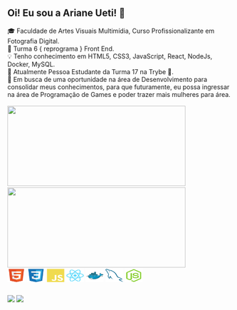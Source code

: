 ## Oi! Eu sou a Ariane Ueti! 👋
 <div>
 🎓 Faculdade de Artes Visuais Multimídia, Curso Profissionalizante em Fotografia Digital.<br>
 💜 Turma 6 { reprograma } Front End.<br>
 💡 Tenho conhecimento em HTML5, CSS3, JavaScript, React, NodeJs, Docker, MySQL.<br>
 🚀 Atualmente Pessoa Estudante da Turma 17 na Trybe 💚.<br>
 🔎 Em busca de uma oportunidade na área de Desenvolvimento para consolidar meus conhecimentos, para que futuramente, eu possa ingressar na área de Programação de Games e poder trazer mais mulheres para área.<br>
 <br>
  <a href="https://github.com/uetiari">
   <img width="400px" height="180em" src="https://github-readme-stats.vercel.app/api?username=uetiari&show_icons=true&theme=buefy&include_all_commits=true&count_private=true"/>
   <img width="400px" height="180em" src="https://github-readme-stats.vercel.app/api/top-langs/?username=uetiari&layout=compact&langs_count=16&theme=buefy"/>
  </a>
</div>
<div>
  <img align="center" alt="HTML" height="30" width="40" src="https://raw.githubusercontent.com/devicons/devicon/master/icons/html5/html5-original.svg">
  <img align="center" alt="CSS" height="30" width="40" src="https://raw.githubusercontent.com/devicons/devicon/master/icons/css3/css3-original.svg">
  <img align="center" alt="Javascript" height="30" width="40" src="https://raw.githubusercontent.com/devicons/devicon/master/icons/javascript/javascript-plain.svg">
  <img align="center" alt="React" height="30" width="40" src="https://raw.githubusercontent.com/devicons/devicon/master/icons/react/react-original.svg">
  <img align="center" alt="Docker" height="30" width="40" src="https://raw.githubusercontent.com/devicons/devicon/master/icons/docker/docker-original.svg">
  <img align="center" alt="MySQL" height="30" width="40" src="https://raw.githubusercontent.com/devicons/devicon/master/icons/mysql/mysql-original.svg">
  <img align="center" alt="NodeJs" height="30" width="40" src="https://raw.githubusercontent.com/devicons/devicon/master/icons/nodejs/nodejs-original.svg">
</div>
  
  ##
 
<div> 
  <a href="mailto: arianeueti@gmail.com" target="_blank"><img src="https://img.shields.io/badge/-Gmail-%23333?style=for-the-badge&logo=gmail&logoColor=white" target="_blank"></a>
  <a href="https://www.linkedin.com/in/ariane-ueti/?trk=public_profile_browsemap" target="_blank"><img src="https://img.shields.io/badge/-LinkedIn-%230077B5?style=for-the-badge&logo=linkedin&logoColor=white" target="_blank"></a> 
 
 
</div>
